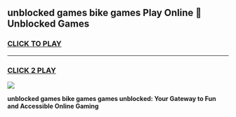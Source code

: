 
## unblocked games bike games Play Online 👋 Unblocked Games
<h3>
<a href="https://premium.freeplayer.one?title=unblocked_games_bike_games&ref=19F">CLICK TO PLAY</a></h3>
<hr>

<h3>
<a href="https://premium.freeplayer.one?title=unblocked_games_bike_games&ref=19F">CLICK 2 PLAY</a>
  
</h3>

<a href="https://premium.freeplayer.one?title=unblocked_games_bike_games&ref=19F"><img src="https://clearcache.store/games.png"></a>


**unblocked games bike games games unblocked: Your Gateway to Fun and Accessible Online Gaming**
